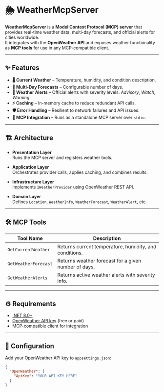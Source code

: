# 🌦 WeatherMcpServer

**WeatherMcpServer** is a **Model Context Protocol (MCP) server** that provides real-time weather data, multi-day forecasts, and official alerts for cities worldwide.  
It integrates with the **OpenWeather API** and exposes weather functionality as **MCP tools** for use in any MCP-compatible client.

---

## ✨ Features

- **🌡 Current Weather** – Temperature, humidity, and condition description.
- **📅 Multi-Day Forecasts** – Configurable number of days.
- **🚨 Weather Alerts** – Official alerts with severity levels: *Advisory*, *Watch*, *Warning*.
- **⚡ Caching** – In-memory cache to reduce redundant API calls.
- **🛡 Error Handling** – Resilient to network failures and API issues.
- **🔌 MCP Integration** – Runs as a standalone MCP server over `stdio`.

---

## 🏗 Architecture


- **Presentation Layer**  
  Runs the MCP server and registers weather tools.
  
- **Application Layer**  
  Orchestrates provider calls, applies caching, and combines results.
  
- **Infrastructure Layer**  
  Implements `IWeatherProvider` using OpenWeather REST API.
  
- **Domain Layer**  
  Defines `Location`, `WeatherInfo`, `WeatherForecast`, `WeatherAlert`, etc.

---

## 🛠 MCP Tools

| Tool Name            | Description |
|----------------------|-------------|
| `GetCurrentWeather`  | Returns current temperature, humidity, and conditions. |
| `GetWeatherForecast` | Returns weather forecast for a given number of days. |
| `GetWeatherAlerts`   | Returns active weather alerts with severity info. |

---

## ⚙️ Requirements

- [.NET 8.0+](https://dotnet.microsoft.com/en-us/download)
- [OpenWeather API key](https://openweathermap.org/api) (free or paid)
- MCP-compatible client for integration

---

## 🔑 Configuration

Add your OpenWeather API key to `appsettings.json`:

```json
{
  "OpenWeather": {
    "ApiKey": "YOUR_API_KEY_HERE"
  }
}
